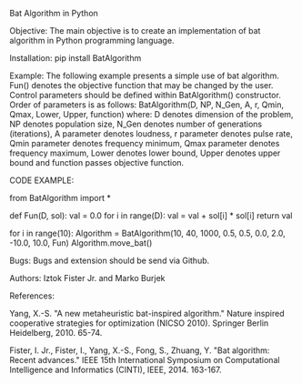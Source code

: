 Bat Algorithm in Python

Objective: The main objective is to create an implementation of bat algorithm in Python programming language.

Installation: pip install BatAlgorithm

Example: The following example presents a simple use of bat algorithm. Fun() denotes the objective function that may be changed by the user. Control parameters should be defined within BatAlgorithm() constructor. Order of parameters is as
follows: BatAlgorithm(D, NP, N_Gen, A, r, Qmin, Qmax, Lower, Upper, function) where:
D  denotes dimension of the problem,
NP denotes population size,
N_Gen  denotes number of generations (iterations),
A parameter denotes loudness,
r parameter denotes pulse rate,
Qmin parameter denotes frequency minimum,
Qmax parameter denotes frequency maximum,
Lower denotes lower bound,
Upper denotes upper bound and
function passes objective function.

CODE EXAMPLE: 

from BatAlgorithm import *

def Fun(D, sol):
    val = 0.0
    for i in range(D):
        val = val + sol[i] * sol[i]
    return val

for i in range(10):
    Algorithm = BatAlgorithm(10, 40, 1000, 0.5, 0.5, 0.0, 2.0, -10.0, 10.0, Fun)
    Algorithm.move_bat()

Bugs: Bugs and extension should be send via Github. 

Authors: Iztok Fister Jr. and Marko Burjek

References:

Yang, X.-S. "A new metaheuristic bat-inspired algorithm." Nature inspired cooperative strategies for optimization (NICSO 2010). Springer 
Berlin Heidelberg, 2010. 65-74.

Fister, I. Jr., Fister, I., Yang, X.-S., Fong, S., Zhuang, Y. "Bat algorithm: Recent advances." IEEE 15th International Symposium on Computational Intelligence and Informatics (CINTI), IEEE, 2014. 163-167.

